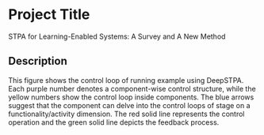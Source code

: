 # Project Title

STPA for Learning-Enabled Systems: A Survey and A New Method

## Description

This figure shows the control loop of running example using DeepSTPA. Each purple number denotes a component-wise control structure, 
while the yellow numbers show the control loop inside components. 
The blue arrows suggest that the component can delve into the control loops of stage on a functionality/activity dimension. 
The red solid line represents the control operation and the green solid line depicts the feedback process.

